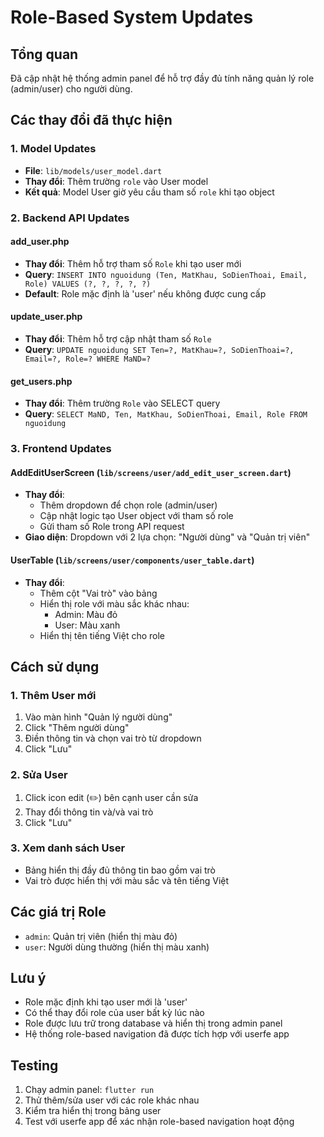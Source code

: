 # Role-Based System Updates

## Tổng quan
Đã cập nhật hệ thống admin panel để hỗ trợ đầy đủ tính năng quản lý role (admin/user) cho người dùng.

## Các thay đổi đã thực hiện

### 1. Model Updates
- **File**: `lib/models/user_model.dart`
- **Thay đổi**: Thêm trường `role` vào User model
- **Kết quả**: Model User giờ yêu cầu tham số `role` khi tạo object

### 2. Backend API Updates

#### add_user.php
- **Thay đổi**: Thêm hỗ trợ tham số `Role` khi tạo user mới
- **Query**: `INSERT INTO nguoidung (Ten, MatKhau, SoDienThoai, Email, Role) VALUES (?, ?, ?, ?, ?)`
- **Default**: Role mặc định là 'user' nếu không được cung cấp

#### update_user.php
- **Thay đổi**: Thêm hỗ trợ cập nhật tham số `Role`
- **Query**: `UPDATE nguoidung SET Ten=?, MatKhau=?, SoDienThoai=?, Email=?, Role=? WHERE MaND=?`

#### get_users.php
- **Thay đổi**: Thêm trường `Role` vào SELECT query
- **Query**: `SELECT MaND, Ten, MatKhau, SoDienThoai, Email, Role FROM nguoidung`

### 3. Frontend Updates

#### AddEditUserScreen (`lib/screens/user/add_edit_user_screen.dart`)
- **Thay đổi**: 
  - Thêm dropdown để chọn role (admin/user)
  - Cập nhật logic tạo User object với tham số role
  - Gửi tham số Role trong API request
- **Giao diện**: Dropdown với 2 lựa chọn: "Người dùng" và "Quản trị viên"

#### UserTable (`lib/screens/user/components/user_table.dart`)
- **Thay đổi**:
  - Thêm cột "Vai trò" vào bảng
  - Hiển thị role với màu sắc khác nhau:
    - Admin: Màu đỏ
    - User: Màu xanh
  - Hiển thị tên tiếng Việt cho role

## Cách sử dụng

### 1. Thêm User mới
1. Vào màn hình "Quản lý người dùng"
2. Click "Thêm người dùng"
3. Điền thông tin và chọn vai trò từ dropdown
4. Click "Lưu"

### 2. Sửa User
1. Click icon edit (✏️) bên cạnh user cần sửa
2. Thay đổi thông tin và/và vai trò
3. Click "Lưu"

### 3. Xem danh sách User
- Bảng hiển thị đầy đủ thông tin bao gồm vai trò
- Vai trò được hiển thị với màu sắc và tên tiếng Việt

## Các giá trị Role
- `admin`: Quản trị viên (hiển thị màu đỏ)
- `user`: Người dùng thường (hiển thị màu xanh)

## Lưu ý
- Role mặc định khi tạo user mới là 'user'
- Có thể thay đổi role của user bất kỳ lúc nào
- Role được lưu trữ trong database và hiển thị trong admin panel
- Hệ thống role-based navigation đã được tích hợp với userfe app

## Testing
1. Chạy admin panel: `flutter run`
2. Thử thêm/sửa user với các role khác nhau
3. Kiểm tra hiển thị trong bảng user
4. Test với userfe app để xác nhận role-based navigation hoạt động 